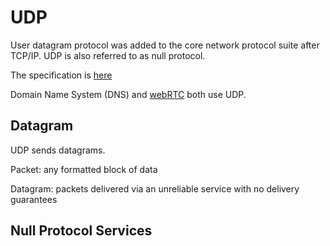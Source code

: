 # UDP

User datagram protocol was added to the core network protocol suite after
TCP/IP. UDP is also referred to as null protocol.

The specification is [here](https://www.ietf.org/rfc/rfc768.txt)

Domain Name System (DNS) and [webRTC](./web-rtc.md) both use UDP.

## Datagram

UDP sends datagrams.

Packet: any formatted block of data

Datagram: packets delivered via an unreliable service with no delivery
guarantees

## Null Protocol Services


